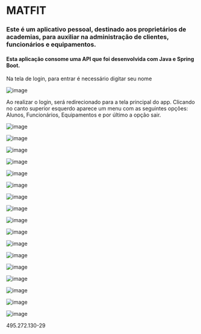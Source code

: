 # MATFIT

### **Este é um aplicativo pessoal, destinado aos proprietários de academias, para auxiliar na administração de clientes, funcionários e equipamentos.**

#### **Esta aplicação consome uma API que foi desenvolvida com Java e Spring Boot.**

Na tela de login, para entrar é necessário digitar seu nome

![image](https://github.com/user-attachments/assets/5ca79296-f201-4c96-a226-994363adff76)

Ao realizar o login, será redirecionado para a tela principal do app. Clicando no canto superior esquerdo aparece um menu com as seguintes opções: Alunos, Funcionários, Equipamentos e por último a opção sair.

![image](https://github.com/user-attachments/assets/2f24994d-c268-4693-af0b-958adf245745)

![image](https://github.com/user-attachments/assets/97c43c9e-d37a-43f3-a269-05460d9eb514)

![image](https://github.com/user-attachments/assets/647d0929-eebe-401a-88c0-7d608927d7eb)

![image](https://github.com/user-attachments/assets/e80089e4-f77a-415e-9a01-266489032c41)

![image](https://github.com/user-attachments/assets/7888c86e-120b-4b0f-b1a3-2249588aa1ed)

![image](https://github.com/user-attachments/assets/4d1172e2-42e3-4c62-b4c1-4d40757728f7)

![image](https://github.com/user-attachments/assets/8a83da9d-ca7d-4727-a63a-a515cf7bea28)

![image](https://github.com/user-attachments/assets/9b26586f-b06e-4528-b019-d20dc5e921fc)

![image](https://github.com/user-attachments/assets/5f5b797a-d304-4d70-9d85-b824ce2e845d)

![image](https://github.com/user-attachments/assets/d564175c-f763-4e36-ac29-b6e9ef1d083b)

![image](https://github.com/user-attachments/assets/dba9701a-c2e4-4772-a8c7-1162be91088b)

![image](https://github.com/user-attachments/assets/8b0643a8-b61c-4884-a76a-1a463da82262)

![image](https://github.com/user-attachments/assets/2b0693c5-d96c-4a24-ab54-8647a3008c17)

![image](https://github.com/user-attachments/assets/c16c4ee4-af3b-4857-ad09-c1d9fde227db)

![image](https://github.com/user-attachments/assets/b8f2dcf4-44cc-4047-bdc8-a4d72d34409f)

![image](https://github.com/user-attachments/assets/12859f61-3f48-4419-a9ad-8215d5d879b7)

![image](https://github.com/user-attachments/assets/0cfed7de-d3ae-4b8b-bd5c-6d374c4c5efe)







495.272.130-29
